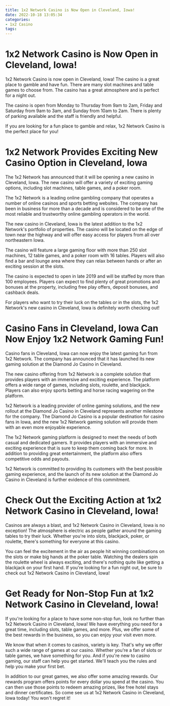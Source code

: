 ```yaml
---
title: 1x2 Network Casino is Now Open in Cleveland, Iowa!
date: 2022-10-18 13:05:34
categories:
- 1x2 Casino
tags:
---
```



#  1x2 Network Casino is Now Open in Cleveland, Iowa!

1x2 Network Casino is now open in Cleveland, Iowa! The casino is a great place to gamble and have fun. There are many slot machines and table games to choose from. The casino has a great atmosphere and is perfect for a night out.

The casino is open from Monday to Thursday from 9am to 2am, Friday and Saturday from 9am to 3am, and Sunday from 10am to 2am. There is plenty of parking available and the staff is friendly and helpful.

If you are looking for a fun place to gamble and relax, 1x2 Network Casino is the perfect place for you!

#  1x2 Network Provides Exciting New Casino Option in Cleveland, Iowa

The 1x2 Network has announced that it will be opening a new casino in Cleveland, Iowa. The new casino will offer a variety of exciting gaming options, including slot machines, table games, and a poker room.

The 1x2 Network is a leading online gambling company that operates a number of online casinos and sports betting websites. The company has been in business for more than a decade and is considered to be one of the most reliable and trustworthy online gambling operators in the world.

The new casino in Cleveland, Iowa is the latest addition to the 1x2 Network's portfolio of properties. The casino will be located on the edge of town near the highway and will offer easy access for players from all over northeastern Iowa.

The casino will feature a large gaming floor with more than 250 slot machines, 12 table games, and a poker room with 16 tables. Players will also find a bar and lounge area where they can relax between hands or after an exciting session at the slots.

The casino is expected to open in late 2019 and will be staffed by more than 100 employees. Players can expect to find plenty of great promotions and bonuses at the property, including free play offers, deposit bonuses, and cashback deals.

For players who want to try their luck on the tables or in the slots, the 1x2 Network's new casino in Cleveland, Iowa is definitely worth checking out!

#  Casino Fans in Cleveland, Iowa Can Now Enjoy 1x2 Network Gaming Fun!

Casino fans in Cleveland, Iowa can now enjoy the latest gaming fun from 1x2 Network. The company has announced that it has launched its new gaming solution at the Diamond Jo Casino in Cleveland.

The new casino offering from 1x2 Network is a complete solution that provides players with an immersive and exciting experience. The platform offers a wide range of games, including slots, roulette, and blackjack. Players can also enjoy sports betting and horse racing wagering on the platform.

1x2 Network is a leading provider of online gaming solutions, and the new rollout at the Diamond Jo Casino in Cleveland represents another milestone for the company. The Diamond Jo Casino is a popular destination for casino fans in Iowa, and the new 1x2 Network gaming solution will provide them with an even more enjoyable experience.

The 1x2 Network gaming platform is designed to meet the needs of both casual and dedicated gamers. It provides players with an immersive and exciting experience that is sure to keep them coming back for more. In addition to providing great entertainment, the platform also offers competitive odds and payouts.

1x2 Network is committed to providing its customers with the best possible gaming experience, and the launch of its new solution at the Diamond Jo Casino in Cleveland is further evidence of this commitment.

#  Check Out the Exciting Action at 1x2 Network Casino in Cleveland, Iowa!

Casinos are always a blast, and 1x2 Network Casino in Cleveland, Iowa is no exception! The atmosphere is electric as people gather around the gaming tables to try their luck. Whether you're into slots, blackjack, poker, or roulette, there's something for everyone at this casino.

You can feel the excitement in the air as people hit winning combinations on the slots or make big hands at the poker table. Watching the dealers spin the roulette wheel is always exciting, and there's nothing quite like getting a blackjack on your first hand. If you're looking for a fun night out, be sure to check out 1x2 Network Casino in Cleveland, Iowa!

#  Get Ready for Non-Stop Fun at 1x2 Network Casino in Cleveland, Iowa!

If you're looking for a place to have some non-stop fun, look no further than 1x2 Network Casino in Cleveland, Iowa! We have everything you need for a great time, including slots, table games, and more. Plus, we offer some of the best rewards in the business, so you can enjoy your visit even more.

We know that when it comes to casinos, variety is key. That's why we offer such a wide range of games at our casino. Whether you're a fan of slots or table games, we have something for you. And if you're new to casino gaming, our staff can help you get started. We'll teach you the rules and help you make your first bet.

In addition to our great games, we also offer some amazing rewards. Our rewards program offers points for every dollar you spend at the casino. You can then use those points to redeem amazing prizes, like free hotel stays and dinner certificates. So come see us at 1x2 Network Casino in Cleveland, Iowa today! You won't regret it!